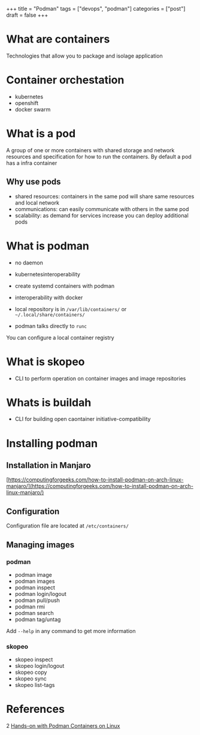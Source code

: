 +++
title = "Podman"
tags = ["devops", "podman"]
categories = ["post"]
draft = false
+++

# What are containers

Technologies that allow you to package and isolage application

# Container orchestation

- kubernetes
- openshift
- docker swarm

# What is a pod

A group of one or more containers with shared storage and network resources and specification for how to run the containers.
By default a pod has a infra container

## Why use pods

- shared resources: containers in the same pod will share same resources and local network
- communications: can easily communicate with others in the same pod
- scalability: as demand for services increase you can deploy additional pods

# What is podman

- no daemon
- kubernetesinteroperability
- create systemd containers with podman
- interoperability with docker

- local repository is in `/var/lib/containers/` or `~/.local/share/containers/`
- podman talks directly to `runc`

You can configure a local container registry

# What is skopeo

- CLI to perform operation on container images and image repositories

# Whats is buildah

- CLI for building open caontainer initiative-compatibility

# Installing podman


## Installation in Manjaro

 [https://computingforgeeks.com/how-to-install-podman-on-arch-linux-manjaro/](https://computingforgeeks.com/how-to-install-podman-on-arch-linux-manjaro/)

## Configuration

Configuration file are located at `/etc/containers/`

## Managing images

### podman
- podman image
- podman images
- podman inspect
- podman login/logout
- podman pull/push
- podman rmi
- podman search
- podman tag/untag

Add `--help` in any command to get more information

### skopeo
- skopeo inspect
- skopeo login/logout
- skopeo copy
- skopeo sync
- skopeo list-tags

# References

2 [Hands-on with Podman Containers on Linux]()
